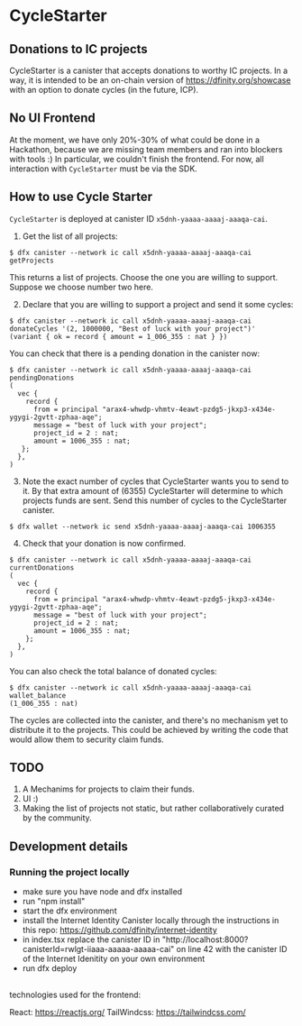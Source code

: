 # CycleStarter

## Donations to IC projects

CycleStarter is a canister that accepts donations to worthy IC
projects. In a way, it is intended to be an on-chain version of https://dfinity.org/showcase with an option to donate cycles (in the future, ICP).

## No UI Frontend

At the moment, we have only 20%-30% of what could be done in a Hackathon, because we are missing team members and ran into blockers with tools :) In particular, we couldn't finish the frontend. For now, all interaction with `CycleStarter` must be via the SDK.

## How to use Cycle Starter

`CycleStarter` is deployed at canister ID `x5dnh-yaaaa-aaaaj-aaaqa-cai`.

1. Get the list of all projects:

```console
$ dfx canister --network ic call x5dnh-yaaaa-aaaaj-aaaqa-cai getProjects
```

This returns a list of projects.  Choose the one you are willing to support. Suppose we choose number two here.


2. Declare that you are willing to support a project and send it some cycles:
```console
$ dfx canister --network ic call x5dnh-yaaaa-aaaaj-aaaqa-cai donateCycles '(2, 1000000, "Best of luck with your project")'
(variant { ok = record { amount = 1_006_355 : nat } })
```
You can check that there is a pending donation in the canister now:
```console
$ dfx canister --network ic call x5dnh-yaaaa-aaaaj-aaaqa-cai pendingDonations
(
  vec {
    record {
      from = principal "arax4-whwdp-vhmtv-4eawt-pzdg5-jkxp3-x434e-ygygi-2gvtt-zphaa-aqe";
      message = "best of luck with your project";
      project_id = 2 : nat;
      amount = 1006_355 : nat;
   };
  },
)
```

3. Note the exact number of cycles that CycleStarter wants you to send to it. By that extra amount of (6355) CycleStarter will determine to which projects funds are sent.  Send this number of cycles to the CycleStarter canister.
```console
$ dfx wallet --network ic send x5dnh-yaaaa-aaaaj-aaaqa-cai 1006355
```

4. Check that your donation is now confirmed.
```console
$ dfx canister --network ic call x5dnh-yaaaa-aaaaj-aaaqa-cai currentDonations
(
  vec {
    record {
      from = principal "arax4-whwdp-vhmtv-4eawt-pzdg5-jkxp3-x434e-ygygi-2gvtt-zphaa-aqe";
      message = "best of luck with your project";
      project_id = 2 : nat;
      amount = 1006_355 : nat;
    };
  },
)
```

You can also check the total balance of donated cycles:
```console
$ dfx canister --network ic call x5dnh-yaaaa-aaaaj-aaaqa-cai wallet_balance
(1_006_355 : nat)
```

The cycles are collected into the canister, and there's no mechanism yet to distribute it to the projects. This could be achieved by writing the code that would allow them to security claim funds.


## TODO

1. A Mechanims for projects to claim their funds.
2. UI :)
3. Making the list of projects not static, but rather collaboratively curated by the community.


## Development details

### Running the project locally

- make sure you have node and dfx installed
- run "npm install"
- start the dfx environment
- install the Internet Identity Canister locally through the instructions in this repo: https://github.com/dfinity/internet-identity
- in index.tsx replace the canister ID in "http://localhost:8000?canisterId=rwlgt-iiaaa-aaaaa-aaaaa-cai" on line 42 with the canister ID of the Internet Idenitity on your own environment
- run dfx deploy

##

technologies used for the frontend:

React: https://reactjs.org/
TailWindcss: https://tailwindcss.com/
